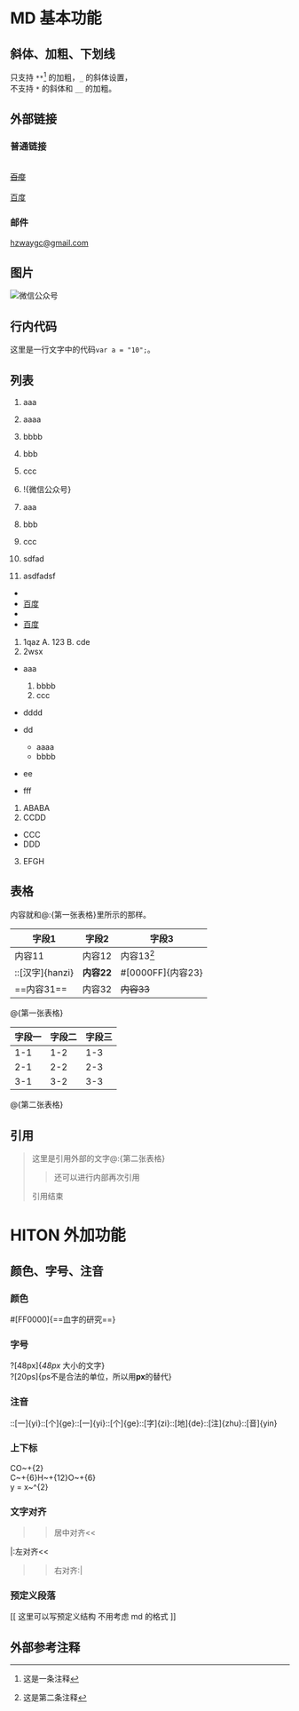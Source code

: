 # MD 基本功能

## 斜体、加粗、下划线

只支持 `**`[^注1] 的加粗，`_` 的斜体设置，  
不支持 `*` 的斜体和 `__` 的加粗。

## 外部链接

### 普通链接

[](https://www.baidu.com)  
[~~百度~~](https://www.baidu.com)  
[](https://www.baidu.com "百度一下，你就知道")  
[百度](https://www.baidu.com "百度一下，你就知道")

### 邮件

<hzwaygc@gmail.com>

## 图片

![微信公众号](https://static.waygc.net/imgs/qrcode/wechat.jpg)

## 行内代码

这里是一行文字中的代码`var a = "10";`。

## 列表

1. aaa
  1. aaaa
  2. bbbb
2. bbb
3. ccc

1. !{微信公众号}

1. aaa
2. bbb
3. ccc
4. sdfad
11. asdfadsf

* [](https://www.baidu.com)
* [百度](https://www.baidu.com)
* [](https://www.baidu.com "百度一下，你就知道")
* [百度](https://www.baidu.com "百度一下，你就知道")

1. 1qaz
  A. 123
  B. cde
2. 2wsx

* aaa
  1. bbbb
  1. ccc
* dddd

* dd
  * aaaa
  * bbbb
* ee
* fff

1. ABABA
2. CCDD
  * CCC
  * DDD
3. EFGH

## 表格

内容就和@:{第一张表格}里所示的那样。

| 字段1 | 字段2 | 字段3 |
| --- | --- | --- |
| 内容11 | 内容12 | 内容13[^注2] |
| ::[汉字]{hanzi} | **内容22** | #[0000FF]{内容23} |
| ==内容31== | 内容32 | ~~内容33~~ |

@{第一张表格}

| 字段一 | 字段二 | 字段三 |
| --- | --- | --- |
| 1-1 | 1-2 | 1-3 |
| 2-1 | 2-2 | 2-3 |
| 3-1 | 3-2 | 3-3 |

@{第二张表格}

## 引用

> 这里是引用外部的文字@:{第二张表格}
>
> > 还可以进行内部再次引用
>
> 引用结束

# HITON 外加功能

## 颜色、字号、注音

### 颜色

#[FF0000]{==血字的研究==}

### 字号

?[48px]{_48px_ 大小的文字}  
?[20ps]{ps不是合法的单位，所以用**px**的替代}

### 注音

::[一]{yi}::[个]{ge}::[一]{yi}::[个]{ge}::[字]{zi}::[地]{de}::[注]{zhu}::[音]{yin}

### 上下标

CO~+{2}  
C~+{6}H~+{12}O~+{6}  
y = x~^{2}

### 文字对齐

>>居中对齐<<

|:左对齐<<

>>右对齐:|

### 预定义段落

[[
  这里可以写预定义结构
  不用考虑 md 的格式
]]

## 外部参考注释

[^注1]: 这是一条注释

[^注2]: 这是第二条注释